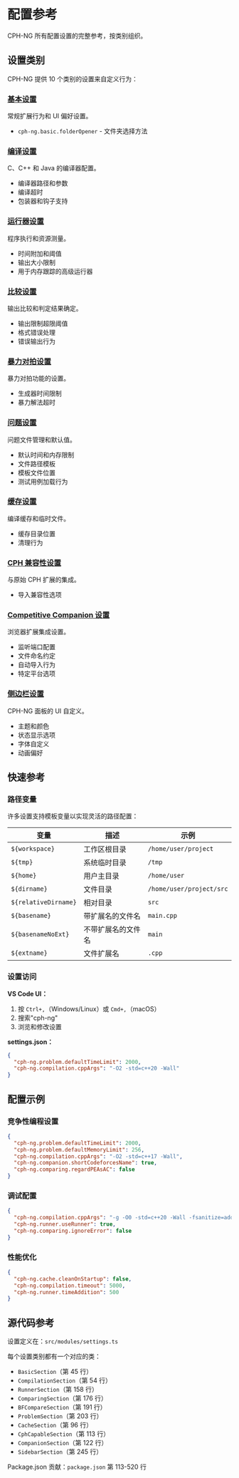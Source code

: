 # 配置参考

CPH-NG 所有配置设置的完整参考，按类别组织。

## 设置类别

CPH-NG 提供 10 个类别的设置来自定义行为：

### [基本设置](basic.md)
常规扩展行为和 UI 偏好设置。

- `cph-ng.basic.folderOpener` - 文件夹选择方法

### [编译设置](compilation.md)
C、C++ 和 Java 的编译器配置。

- 编译器路径和参数
- 编译超时
- 包装器和钩子支持

### [运行器设置](runner.md)
程序执行和资源测量。

- 时间附加和阈值
- 输出大小限制
- 用于内存跟踪的高级运行器

### [比较设置](comparing.md)
输出比较和判定结果确定。

- 输出限制超限阈值
- 格式错误处理
- 错误输出行为

### [暴力对拍设置](brute-force.md)
暴力对拍功能的设置。

- 生成器时间限制
- 暴力解法超时

### [问题设置](problem.md)
问题文件管理和默认值。

- 默认时间和内存限制
- 文件路径模板
- 模板文件位置
- 测试用例加载行为

### [缓存设置](cache.md)
编译缓存和临时文件。

- 缓存目录位置
- 清理行为

### [CPH 兼容性设置](cph-compat.md)
与原始 CPH 扩展的集成。

- 导入兼容性选项

### [Competitive Companion 设置](companion.md)
浏览器扩展集成设置。

- 监听端口配置
- 文件命名约定
- 自动导入行为
- 特定平台选项

### [侧边栏设置](sidebar.md)
CPH-NG 面板的 UI 自定义。

- 主题和颜色
- 状态显示选项
- 字体自定义
- 动画偏好

## 快速参考

### 路径变量

许多设置支持模板变量以实现灵活的路径配置：

| 变量 | 描述 | 示例 |
|------|------|------|
| `${workspace}` | 工作区根目录 | `/home/user/project` |
| `${tmp}` | 系统临时目录 | `/tmp` |
| `${home}` | 用户主目录 | `/home/user` |
| `${dirname}` | 文件目录 | `/home/user/project/src` |
| `${relativeDirname}` | 相对目录 | `src` |
| `${basename}` | 带扩展名的文件名 | `main.cpp` |
| `${basenameNoExt}` | 不带扩展名的文件名 | `main` |
| `${extname}` | 文件扩展名 | `.cpp` |

### 设置访问

**VS Code UI：**
1. 按 `Ctrl+,`（Windows/Linux）或 `Cmd+,`（macOS）
2. 搜索"cph-ng"
3. 浏览和修改设置

**settings.json：**
```json
{
  "cph-ng.problem.defaultTimeLimit": 2000,
  "cph-ng.compilation.cppArgs": "-O2 -std=c++20 -Wall"
}
```

## 配置示例

### 竞争性编程设置

```json
{
  "cph-ng.problem.defaultTimeLimit": 2000,
  "cph-ng.problem.defaultMemoryLimit": 256,
  "cph-ng.compilation.cppArgs": "-O2 -std=c++17 -Wall",
  "cph-ng.companion.shortCodeforcesName": true,
  "cph-ng.comparing.regardPEAsAC": false
}
```

### 调试配置

```json
{
  "cph-ng.compilation.cppArgs": "-g -O0 -std=c++20 -Wall -fsanitize=address",
  "cph-ng.runner.useRunner": true,
  "cph-ng.comparing.ignoreError": false
}
```

### 性能优化

```json
{
  "cph-ng.cache.cleanOnStartup": false,
  "cph-ng.compilation.timeout": 5000,
  "cph-ng.runner.timeAddition": 500
}
```

## 源代码参考

设置定义在：`src/modules/settings.ts`

每个设置类别都有一个对应的类：
- `BasicSection`（第 45 行）
- `CompilationSection`（第 54 行）
- `RunnerSection`（第 158 行）
- `ComparingSection`（第 176 行）
- `BFCompareSection`（第 191 行）
- `ProblemSection`（第 203 行）
- `CacheSection`（第 96 行）
- `CphCapableSection`（第 113 行）
- `CompanionSection`（第 122 行）
- `SidebarSection`（第 245 行）

Package.json 贡献：`package.json` 第 113-520 行
